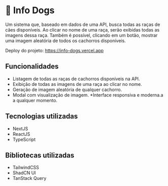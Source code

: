 # 🐶 Info Dogs
Um sistema que, baseado em dados de uma API, busca todas as raças de cães disponíveis. Ao clicar no nome de uma raça, serão exibidas todas as imagens dessa raça. Também é possível, clicando em um botão, mostrar uma imagem aleatória de todos os cachorros disponíveis.

Deploy do projeto: https://info-dogs.vercel.app

## Funcionalidades
* Listagem de todas as raças de cachorros disponíveis na API.
* Exibição de todas as imagens de uma raça ao clicar no nome.
* Geração de imagem aleatória de qualquer cachorro.
* Modal com visualização de imagem.
*Interface responsiva e moderna.a a qualquer momento.

## Tecnologias utilizadas
* NextJS
* ReactJS
* TypeScript

## Bibliotecas utilizadas
* TailwindCSS
* ShadCN UI
* TanStack Query

